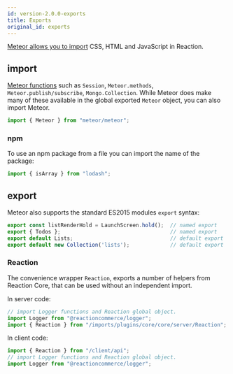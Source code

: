 ```yaml
---
id: version-2.0.0-exports
title: Exports
original_id: exports
---
```


[Meteor allows you to import](https://guide.meteor.com/structure.html#intro-to-import-export) CSS, HTML and JavaScript in Reaction.

## import

[Meteor functions](http://docs.meteor.com/api/core.html) such as `Session`, `Meteor.methods`, `Meteor.publish/subscribe`, `Mongo.Collection`. While Meteor does make many of these available in the global exported `Meteor` object, you can also import Meteor.

```js
import { Meteor } from "meteor/meteor";
```

### npm

To use an npm package from a file you can import the name of the package:

```js
import { isArray } from "lodash";
```

## export

Meteor also supports the standard ES2015 modules `export` syntax:

```js
export const listRenderHold = LaunchScreen.hold();  // named export
export { Todos };                                   // named export
export default Lists;                               // default export
export default new Collection('lists');             // default export
```

### Reaction

The convenience wrapper `Reaction`, exports a number of helpers from Reaction Core, that can be used without an independent import.

In server code:

```js
// import Logger functions and Reaction global object.
import Logger from "@reactioncommerce/logger";
import { Reaction } from "/imports/plugins/core/core/server/Reaction";
```

In client code:

```js
import { Reaction } from "/client/api";
// import Logger functions and Reaction global object.
import Logger from "@reactioncommerce/logger";
```
